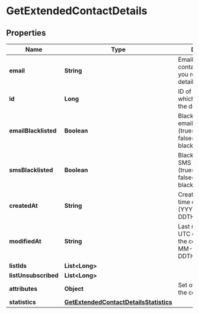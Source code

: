 
# GetExtendedContactDetails

## Properties
Name | Type | Description | Notes
------------ | ------------- | ------------- | -------------
**email** | **String** | Email address of the contact for which you requested the details |  [optional]
**id** | **Long** | ID of the contact for which you requested the details | 
**emailBlacklisted** | **Boolean** | Blacklist status for email campaigns (true&#x3D;blacklisted, false&#x3D;not blacklisted) | 
**smsBlacklisted** | **Boolean** | Blacklist status for SMS campaigns (true&#x3D;blacklisted, false&#x3D;not blacklisted) | 
**createdAt** | **String** | Creation UTC date-time of the contact (YYYY-MM-DDTHH:mm:ss.SSSZ) | 
**modifiedAt** | **String** | Last modification UTC date-time of the contact (YYYY-MM-DDTHH:mm:ss.SSSZ) | 
**listIds** | **List&lt;Long&gt;** |  | 
**listUnsubscribed** | **List&lt;Long&gt;** |  |  [optional]
**attributes** | **Object** | Set of attributes of the contact | 
**statistics** | [**GetExtendedContactDetailsStatistics**](GetExtendedContactDetailsStatistics.md) |  | 



